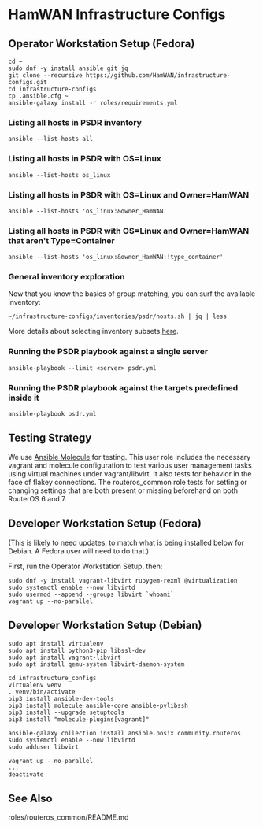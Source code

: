 # HamWAN Infrastructure Configs

## Operator Workstation Setup (Fedora)

```
cd ~
sudo dnf -y install ansible git jq
git clone --recursive https://github.com/HamWAN/infrastructure-configs.git
cd infrastructure-configs
cp .ansible.cfg ~
ansible-galaxy install -r roles/requirements.yml
```

### Listing all hosts in PSDR inventory

```
ansible --list-hosts all
```

### Listing all hosts in PSDR with OS=Linux

```
ansible --list-hosts os_linux
```

### Listing all hosts in PSDR with OS=Linux and Owner=HamWAN

```
ansible --list-hosts 'os_linux:&owner_HamWAN'
```

### Listing all hosts in PSDR with OS=Linux and Owner=HamWAN that aren't Type=Container

```
ansible --list-hosts 'os_linux:&owner_HamWAN:!type_container'
```

### General inventory exploration

Now that you know the basics of group matching, you can surf the available inventory:

```
~/infrastructure-configs/inventories/psdr/hosts.sh | jq | less
```

More details about selecting inventory subsets [here](https://docs.ansible.com/ansible/latest/inventory_guide/intro_patterns.html#pattern-processing-order).

### Running the PSDR playbook against a single server

```
ansible-playbook --limit <server> psdr.yml
```

### Running the PSDR playbook against the targets predefined inside it

```
ansible-playbook psdr.yml
```

## Testing Strategy

We use [Ansible Molecule](https://github.com/ansible/molecule) for testing.
This user role includes the necessary vagrant and molecule configuration to test various user management
tasks using virtual machines under vagrant/libvirt. It also tests for behavior in the face of flakey connections.
The routeros_common role tests for setting or changing settings that are both present or missing beforehand on both RouterOS 6 and 7.

## Developer Workstation Setup (Fedora)

(This is likely to need updates, to match what is being installed below for Debian.
 A Fedora user will need to do that.)

First, run the Operator Workstation Setup, then:

```
sudo dnf -y install vagrant-libvirt rubygem-rexml @virtualization
sudo systemctl enable --now libvirtd
sudo usermod --append --groups libvirt `whoami`
vagrant up --no-parallel
```

## Developer Workstation Setup (Debian)

```
sudo apt install virtualenv
sudo apt install python3-pip libssl-dev
sudo apt install vagrant-libvirt
sudo apt install qemu-system libvirt-daemon-system

cd infrastructure_configs
virtualenv venv
. venv/bin/activate
pip3 install ansible-dev-tools
pip3 install molecule ansible-core ansible-pylibssh
pip3 install --upgrade setuptools
pip3 install "molecule-plugins[vagrant]"

ansible-galaxy collection install ansible.posix community.routeros
sudo systemctl enable --now libvirtd
sudo adduser libvirt

vagrant up --no-parallel
...
deactivate
```

## See Also

roles/routeros_common/README.md
